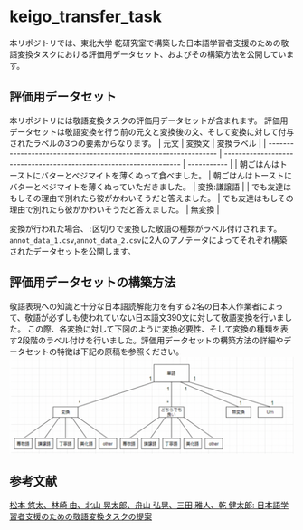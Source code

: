 # keigo_transfer_task

本リポジトリでは、東北大学 乾研究室で構築した日本語学習者支援のための敬語変換タスクにおける評価用データセット、およびその構築方法を公開しています。

## 評価用データセット
本リポジトリには敬語変換タスクの評価用データセットが含まれます。
評価用データセットは敬語変換を行う前の元文と変換後の文、そして変換に対して付与されたラベルの3つの要素からなります。
| 元文                                                             | 変換文                                                             | 変換ラベル  | 
| ---------------------------------------------------------------- | ------------------------------------------------------------------ | ----------- | 
| 朝ごはんはトーストにバターとべジマイトを薄くぬって食べました。	  | 朝ごはんはトーストにバターとべジマイトを薄くぬっていただきました。 | 変換:謙譲語 | 
| でも友達はもしその理由で別れたら彼がかわいそうだと答えました。		 | でも友達はもしその理由で別れたら彼がかわいそうだと答えました。     | 無変換      | 

変換が行われた場合、`:`区切りで変換した敬語の種類がラベル付けされます。
`annot_data_1.csv`,`annot_data_2.csv`に2人のアノテータによってそれぞれ構築されたデータセットを公開します。

## 評価用データセットの構築方法
敬語表現への知識と十分な日本語読解能力を有する2名の日本人作業者によって、敬語が必ずしも使われていない日本語文390文に対して敬語変換を行いました。
この際、各変換に対して下図のように変換必要性、そして変換の種類を表す2段階のラベル付けを行いました。評価用データセットの構築方法の詳細やデータセットの特徴は下記の原稿を参照ください。
![アノテーション](./annotation-tree.png)

## 参考文献
[松本 悠太、林崎 由、北山 晃太郎、舟山 弘晃、三田 雅人、乾 健太郎: 日本語学習者支援のための敬語変換タスクの提案](https://confit.atlas.jp/guide/event-img/jsai2022/3Yin2-39/public/pdf?type=in "JSAI2022")

